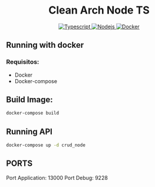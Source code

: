 <h1 align="center">
  Clean Arch Node TS
</h1>


<p align="center">
  <a href="https://www.typescriptlang.org/">
    <img alt="Typescript" src="https://img.shields.io/badge/maintained%20with-Typescript-blue"/>
  </a>
  <a href="https://nodejs.org/en/">
    <img alt="Nodejs" src="https://img.shields.io/badge/maintained%20with-NodeJs-greenblue"/>
  </a>
   <a href="https://docker.com">
    <img alt="Docker" src="https://img.shields.io/badge/maintained%20with-Docker-blue"/>
  </a>
</p>


## Running with docker
  ### Requisitos:

  * Docker
  * Docker-compose

  ## Build Image:

  ```sh
  docker-compose build
  ```
  ## Running API

  ```sh
  docker-compose up -d crud_node
  ```

 ## PORTS

Port Application: 13000
Port Debug: 9228
